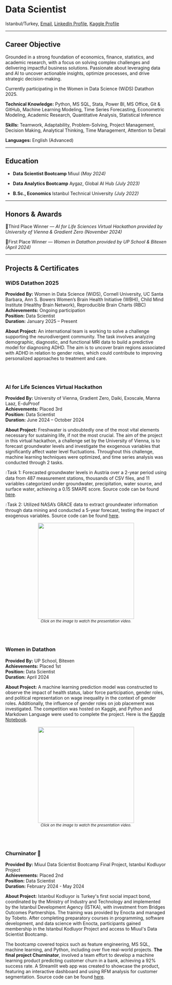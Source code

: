Data Scientist
================================
Istanbul/Turkey, [Email](mailto:gizemoge2@gmail.com), [LinkedIn Profile], [Kaggle Profile]  

  [LinkedIn Profile]: https://www.linkedin.com/in/gizemoge/  
  [Kaggle Profile]: https://www.kaggle.com/gizemoge  

---

Career Objective
-------------------------
Grounded in a strong foundation of economics, finance, statistics, and academic research, with a focus on solving complex challenges and delivering impactful business solutions. Passionate about leveraging data and AI to uncover actionable insights, optimize processes, and drive strategic decision-making.

Currently participating in the Women in Data Science (WiDS) Datathon 2025.

**Technical Knowledge:** Python, MS SQL, Stata, Power BI, MS Office, Git & GitHub, Machine Learning Modeling,
Time Series Forecasting, Econometric Modeling, Academic Research, Quantitative Analysis, Statistical Inference

**Skills:** Teamwork, Adaptability, Problem-Solving, Project Management, Decision Making, Analytical Thinking, Time Management, Attention to Detail

**Languages:** English (Advanced)

---

Education
-------------------------
- **Data Scientist Bootcamp** Miuul *(May 2024)*
  
- **Data Analytics Bootcamp** Aygaz, Global AI Hub *(July 2023)* 

- **B.Sc., Economics**
  Istanbul Technical University *(July 2022)*  

---

Honors & Awards
-------------------------
🥉Third Place Winner — *AI for Life Sciences Virtual Hackathon provided by University of Vienna & Gradient Zero (November 2024)*

🥇First Place Winner — *Women in Datathon provided by UP School & Bitexen (April 2024)*

---

Projects & Certificates
-------------------------
### WiDS Datathon 2025
**Provided By:** Women in Data Science (WiDS), Cornell University, UC Santa Barbara, Ann S. Bowers Women’s Brain Health Initiative (WBHI), Child Mind Institute (Healthy Brain Network), Reproducible Brain Charts (RBC)<br>
**Achievements:** Ongoing participation<br>
**Position:** Data Scientist<br>
**Duration:** January 2025 – Present

**About Project:** An international team is working to solve a challenge supporting the neurodivergent community. The task involves analyzing demographic, diagnostic, and functional MRI data to build a predictive model for diagnosing ADHD. The aim is to uncover brain regions associated with ADHD in relation to gender roles, which could contribute to improving personalized approaches to treatment and care.


<br><br/>
### AI for Life Sciences Virtual Hackathon
**Provided By:** University of Vienna, Gradient Zero, Daiki, Exoscale, Manna Laaz, E-duProof<br>
**Achievements:** Placed 3rd<br>
**Position:** Data Scientist<br>
**Duration:** June 2024 – October 2024

**About Project:** Freshwater is undoubtedly one of the most vital elements necessary for sustaining life, if not the most crucial. The aim of the project in this virtual hackathon, a challenge set by the University of Vienna, is to forecast groundwater levels and investigate the exogenous variables that significantly affect water level fluctuations. Throughout this challenge, machine learning techniques were optimized, and time series analysis was conducted through 2 tasks.

💧Task 1: Forecasted groundwater levels in Austria over a 2-year period using data from 487 measurement stations, thousands of CSV files, and 11 variables categorized under groundwater, precipitation, water source, and surface water, achieving a 0.15 SMAPE score. Source code can be found [here](https://github.com/gizemoge/AI_4_Life_Sciences_Hackathon2_Task1).


💧Task 2: Utilized NASA’s GRACE data to extract groundwater information through data mining and conducted a 5-year forecast, testing the impact of exogenous variables. Source code can be found [here](https://github.com/dilaracankaya/AI_4_Life_Sciences_Hackathon2_Task2).

<div align="center">
    <a href="https://www.youtube.com/watch?v=UTqxLyytgKM">
        <img src="https://img.youtube.com/vi/UTqxLyytgKM/0.jpg" width="300">
    </a>
    <br>
    <small><em>Click on the image to watch the presentation video.</em></small>
</div>

<br><br/>
### Women in Datathon
**Provided By:** UP School, Bitexen<br>
**Achievements:** Placed 1st<br>
**Position:** Data Scientist<br>
**Duration:** April 2024

**About Project:** A machine learning prediction model was constructed to observe the impact of health status, labor force participation, gender roles, and political representation on wage inequality in the context of gender roles. Additionally, the influence of gender roles on job placement was investigated. The competition was hosted on Kaggle, and Python and Markdown Language were used to complete the project. Here is the [Kaggle Notebook](https://www.kaggle.com/code/edacelikeloglu/1st-place-upschoolxbitexen-datathon-mar24).

<div align="center">
    <a href="https://www.youtube.com/watch?v=c_L3OH6Hng4">
        <img src="https://img.youtube.com/vi/c_L3OH6Hng4/0.jpg" width="300">
    </a>
    <br>
    <small><em>Click on the image to watch the presentation video.</em></small>
</div>


<br><br/>
### Churninator 🤖
**Provided By:** Miuul Data Scientist Bootcamp Final Project, Istanbul Kodluyor Project<br>
**Achievements:** Placed 2nd<br>
**Position:** Data Scientist<br>
**Duration:** February 2024 - May 2024

**About Project:** Istanbul Kodluyor is Turkey's first social impact bond, coordinated by the Ministry of Industry and Technology and implemented by the Istanbul Development Agency (İSTKA), with investment from Bridges Outcomes Partnerships. The training was provided by Enocta and managed by Tobeto. After completing preparatory courses in programming, software development, and data science with Enocta, participants gained membership in the Istanbul Kodluyor Project and access to Miuul's Data Scientist Bootcamp.

The bootcamp covered topics such as feature engineering, MS SQL, machine learning, and Python, including over five real-world projects. **The final project Churninator**, involved a team effort to develop a machine learning product predicting customer churn in a bank, achieving a 92% success rate. A Streamlit web app was created to showcase the product, featuring an interactive dashboard and using RFM analysis for customer segmentation. Source code can be found [here](https://github.com/EdaCelikeloglu/Churninator).
